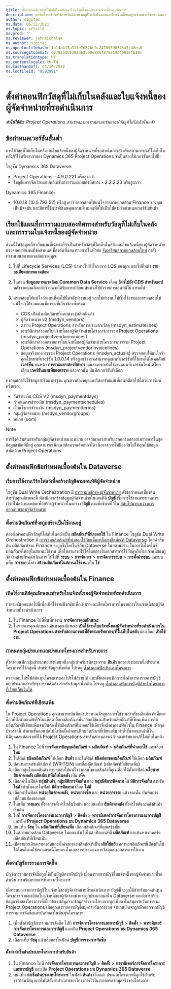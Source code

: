 ```yaml
---
title: ตั้งค่าคอนฟิกวัสดุที่ไม่เก็บในคลังและใบแจ้งหนี้ของผู้จัดจำหน่ายที่รอดำเนินการ
description: หัวข้อนี้จะอธิบายวิธีการเปิดใช้งานวัสดุที่ไม่เก็บในคลังและใบแจ้งหนี้ของผู้จัดจำหน่ายที่รอดำเนินการ
author: sigitac
ms.date: 06/22/2021
ms.topic: article
ms.prod: ''
ms.reviewer: johnmichalak
ms.author: sigitac
ms.openlocfilehash: 1b14ab17a317e7082bc9c24709590745a5c48ea8
ms.sourcegitcommit: c0792bd65d92db25e0e8864879a19c4b93efb10c
ms.translationtype: HT
ms.contentlocale: th-TH
ms.lasthandoff: 04/14/2022
ms.locfileid: "8592991"
---
```

# <a name="configure-non-stocked-materials-and-pending-vendor-invoices"></a>ตั้งค่าคอนฟิกวัสดุที่ไม่เก็บในคลังและใบแจ้งหนี้ของผู้จัดจำหน่ายที่รอดำเนินการ

_**นำไปใช้กับ:** Project Operations สำหรับสถานการณ์ตามทรัพยากร/วัสดุที่ไม่ได้เก็บในคลัง_

## <a name="minimum-version-requirement"></a>ข้อกำหนดเวอร์ชันขั้นต่ำ

การใช้วัสดุที่ไม่เก็บในคลังและใบแจ้งหนี้ของผู้จัดจำหน่ายที่รอดำเนินการสำหรับสถานการณ์ที่ไม่เก็บในคลัง/ที่ใช้ทรัพยากรของ Dynamics 365 Project Operations จำเป็นต้องใช้เวอร์ชันต่อไปนี้:

โซลูชัน Dynamics 365 Dataverse:

- Project Operations – 4.9.0.221 หรือสูงกว่า
- โซลูชันการจัดเรียงแอปพลิเคชันการรวมแบบสองทิศทาง - 2.2.2.23 หรือสูงกว่า

Dynamics 365 Finance:
- 10.0.18 (10.0.793.52) หรือสูงกว่า ตรวจสอบให้แน่ใจว่าสภาพแวดล้อม Finance ของคุณเป็นปัจจุบัน และมีการใช้การอัปเดตคุณภาพทั้งหมดเพื่อให้เป็นไปตามข้อกำหนดเวอร์ชันขั้นต่ำ

## <a name="run-dual-write-maps-for-non-stocked-materials-and-vendor-invoice-integration"></a>เรียกใช้แผนที่การรวมแบบสองทิศทางสำหรับวัสดุที่ไม่เก็บในคลังและการรวมใบแจ้งหนี้ของผู้จัดจำหน่าย

ส่วนนี้ให้ข้อมูลเกี่ยวกับแผนที่เฉพาะที่จำเป็นสำหรับวัสดุที่ไม่เก็บในคลังและใบแจ้งหนี้ของผู้จัดจำหน่าย ตรวจสอบว่าแผนที่ข้อกำหนดเบื้องต้นที่แสดงรายการในหัวข้อ [จัดเตรียมสภาพแวดล้อมใหม่](../environment/resource-provision-new-environment.md#run-project-operations-dual-write-maps) กำลังทำงานบนสภาพแวดล้อมของคุณ

1. ไปที่ Lifecycle Services (LCS) นำทางไปยังโครงการ LCS ของคุณ และไปที่หน้า **รายละเอียดสภาพแวดล้อม**
2. ในส่วน **ข้อมูลสภาพแวดล้อม Common Data Service** เลือก **ลิงก์ไปยัง CDS สำหรับแอป** หลังจากคุณเลือกลิงก์ คุณจะได้รับการเปลี่ยนเส้นทางไปยังรายการเอนทิตีในการแม็ป
3. ตรวจสอบให้แน่ใจว่าแผนที่ต่อไปนี้กำลังทำงานอยู่ หากไม่ทำงาน ให้เริ่มใช้งานและตรวจสอบให้แน่ใจว่าได้รวมแผนที่ตารางที่เกี่ยวข้องทั้งหมด

    - CDS เปิดตัวผลิตภัณฑ์ที่แตกต่าง (ผลิตภัณฑ์)
    - ผู้จัดจำหน่าย v2 (msdyn_vendors)
    - ตาราง Project Operations สำหรับการประมาณวัสดุ (msdyn_estimatelines)
    - เอนทิตีการส่งออกใบแจ้งหนี้ของผู้จัดจำหน่ายโครงการการรวม Project Operations (msdyn_projectvendorinvoices)
    - เอนทิตีการส่งออกรายการใบแจ้งหนี้ของผู้จัดจำหน่ายโครงการการรวม Project Operations (msdyn_projectvendorinvoicelines)
    - ข้อมูลจริงของการรวม Project Operations (msdyn_actuals) ตรวจสอบให้แน่ใจว่าคุณใช้แผนที่เวอร์ชัน 1.0.0.14 หรือสูงกว่า คุณสามารถดูแผนที่เวอร์ชันที่ใช้งานได้ในคอลัมน์ **เวอร์ชัน** บนหน้า **การรวมแบบสองทิศทาง** คุณสามารถเปิดใช้งานแผนที่เวอร์ชันใหม่ได้โดยเลือก **เวอร์ชันแผนที่ของตาราง** แล้วจากนั้น บันทึกเวอร์ชันที่เลือก

หากคุณกำลังใช้ข้อมูลสาธิตมาตรฐาน คุณอาจต้องหยุดและรีสตาร์ทแผนที่เอนทิตีต่อไปนี้ด้วยการซิงค์ครั้งแรก:
  - วันชำระเงิน CDS V2 (msdyn_paymentdays)
  - กำหนดการชำระเงิน (msdyn_paymentschedules)
  - เงื่อนไขการชำระเงิน (msdyn_paymentterms)
  - กลุ่มผู้จัดจำหน่าย (msdyn_vendorgroups)
  - หน่วย (uom)

> [!NOTE]
> การซิงค์เริ่มต้นสำหรับกลุ่มผู้จัดจำหน่ายและหน่วย อาจล้มเหลวสำหรับเรกคอร์ดสองสามรายการในชุดข้อมูลสาธิตที่มีอยู่ คุณสามารถเพิกเฉยต่อความล้มเหลวได้ เนื่องจากจะไม่ป้องกันไม่ให้คุณใช้ข้อมูลสาธิตด้วย Project Operations

## <a name="configure-prerequisites-in-dataverse"></a>ตั้งค่าคอนฟิกข้อกำหนดเบื้องต้นใน Dataverse

### <a name="activate-workflow-to-create-accounts-based-on-vendor-entity"></a>เริ่มการใช้งานเวิร์กโฟลว์เพื่อสร้างบัญชีตามเอนทิตีผู้จัดจำหน่าย

โซลูชัน Dual Write Orchestration มี [การรวมหลักของผู้จัดจำหน่าย](/dynamics365/fin-ops-core/dev-itpro/data-entities/dual-write/vendor-mapping) ดังข้อกำหนดเบื้องต้นสำหรับคุณลักษณะนี้ ต้องมีการสร้างข้อมูลผู้จัดจำหน่ายในเอนทิตี **บัญชี** เริ่มการใช้งานกระบวนการเวิร์กโฟลว์เทมเพลตเพื่อสร้างผู้จำหน่ายในตาราง **บัญชี** ตามที่อธิบายไว้ใน [สลับไปมาระหว่างการออกแบบของผู้จัดจำหน่าย](/dynamics365/fin-ops-core/dev-itpro/data-entities/dual-write/vendor-switch)

### <a name="set-products-to-be-created-as-active"></a>ตั้งค่าผลิตภัณฑ์ที่จะถูกสร้างเป็นใช้งานอยู่

ต้องตั้งค่าคอนฟิกวัสดุที่ไม่เก็บในคลังเป็น **ผลิตภัณฑ์ที่นำออกใช้** ใน Finance โซลูชัน Dual Write Orchestration มี [การรวมผลิตภัณฑ์ที่นำออกใช้กับแค็ตตาล็อกผลิตภัณฑ์ Dataverse](/dynamics365/fin-ops-core/dev-itpro/data-entities/dual-write/product-mapping) โดยค่าเริ่มต้น ผลิตภัณฑ์จาก Finance จะถูกซิงโครไนซ์กับ Dataverse ในสถานะร่าง ในการซิงโครไนซ์ผลิตภัณฑ์ให้อยู่ในสถานะใช้งาน เพื่อให้สามารถใช้ได้โดยตรงในเอกสารการใช้วัสดุหรือใบแจ้งหนี้ของผู้จัดจำหน่ายที่รอดำเนินการ ให้ไปที่ **ระบบ** > **การจัดการ** > **การจัดการระบบ** > **การตั้งค่าระบบ** และบนแท็บ **การขาย** ตั้งค่า **สร้างผลิตภัณฑ์ในสถานะใช้งาน** เป็น **ใช่**

## <a name="configure-prerequisites-in-finance"></a>ตั้งค่าคอนฟิกข้อกำหนดเบื้องต้นใน Finance

### <a name="enable-the-feature-key-for-pending-vendor-invoices"></a>เปิดใช้งานคีย์คุณลักษณะสำหรับใบแจ้งหนี้ของผู้จัดจำหน่ายที่รอดำเนินการ

ทำตามขั้นตอนต่อไปนี้เพื่อเปิดใช้งานฟังก์ชันเพื่อเพิ่มรายละเอียดโครงการในรายการใบแจ้งหนี้ของผู้จัดจำหน่ายที่รอดำเนินการ

1. ใน Finance ไปที่พื้นที่ทำงาน **การจัดการคุณลักษณะ**
2. ในรายการคุณลักษณะ ค้นหาคุณลักษณะ **เปิดใช้งานใบแจ้งหนี้ของผู้จัดจำหน่ายที่รอดำเนินการใน Project Operations สำหรับสถานการณ์ที่อิงตามทรัพยากร/ที่ไม่เก็บในคลัง** และเลือก **เปิดใช้งาน**

### <a name="define-category-groups-and-project-categories-for-items"></a>กำหนดกลุ่มประเภทและประเภทโครงการสำหรับรายการ

ตั้งค่าคอนฟิกกลุ่มประเภทอย่างน้อยหนึ่งกลุ่มสำหรับชนิดธุรกรรม **สินค้า** และอย่างน้อยหนึ่งประเภทโครงการที่ใช้กลุ่มนี้ สำหรับข้อมูลเพิ่มเติม โปรดดู [ตั้งค่าคอนฟิกประเภทโครงการ](../project-accounting/configure-project-categories.md#category-groups)

ตรวจสอบโปรไฟล์ต้นทุนโครงการและโปรไฟล์รายได้ และตั้งค่าคอนฟิกการตั้งค่าการลงรายการบัญชีแยกประเภทสำหรับธุรกรรมสินค้า สำหรับข้อมูลเพิ่มเติม โปรดดู [ตั้งค่าคอนฟิกการบัญชีสำหรับโครงการที่เรียกเก็บเงินได้](../project-accounting/configure-accounting-billable-projects.md)

### <a name="set-up-a-write-in-product"></a>ตั้งค่าผลิตภัณฑ์ที่เขียนเพิ่ม

ใน Project Operations คุณสามารถบันทึกค่าประมาณวัสดุและการใช้งานสำหรับผลิตภัณฑ์แค็ตตาล็อกที่ตั้งค่าคอนฟิกไว้ในแค็ตตาล็อกผลิตภัณฑ์ที่นำออกใช้และสำหรับผลิตภัณฑ์ที่เขียนเพิ่ม การใช้ผลิตภัณฑ์ที่เขียนเพิ่มจำเป็นต้องใช้ผลิตภัณฑ์ที่นำออกใช้เดียวซึ่งตั้งค่าคอนฟิกไว้ใน Finance เพื่อจุดประสงค์นี้ ทำตามขั้นตอนต่อไปนี้เพื่อตั้งค่าคอนฟิกผลิตภัณฑ์ที่เขียนเพิ่ม ทำซ้ำขั้นตอนเหล่านี้ในนิติบุคคลแต่ละรายที่ใช้ Project Operations สำหรับสถานการณ์จำลองทรัพยากร/ที่ไม่เก็บในคลัง

1. ใน Finance ไปที่ **การจัดการข้อมูลผลิตภัณฑ์** > **ผลิตภัณฑ์** > **ผลิตภัณฑ์ที่นำออกใช้** และเลือก **ใหม่**
2. ในฟิลด์ **ชนิดผลิตภัณฑ์** ให้เลือก **สินค้า** และในฟิลด์ **ชนิดย่อยของผลิตภัณฑ์** ให้เลือก **ผลิตภัณฑ์**
3. ป้อนหมายเลขผลิตภัณฑ์ (WRITEIN) และชื่อผลิตภัณฑ์ (ผลิตภัณฑ์ที่เขียนเพิ่ม)
4. เลือกกลุ่มโมเดลสินค้า ตรวจสอบให้แน่ใจว่ากลุ่มโมเดลสินค้าที่คุณเลือกได้ตั้งค่าฟิลด์ **นโยบายสินค้าคงคลัง ผลิตภัณฑ์ที่เก็บในคลัง** เป็น **เท็จ**
5. เลือกค่าในฟิลด์ **กลุ่มสินค้า**, **กลุ่มมิติการจัดเก็บ** และ **กลุ่มมิติการติดตาม** ใช้ **มิติการจัดเก็บ** สำหรับ **ไซต์** เท่านั้นและในฟิลด์ **มิติการติดตาม** เลือก **ไม่มี**
6. เลือกค่าในฟิลด์ **หน่วยสินค้าคงคลัง**, **หน่วยการซื้อ** และ **หน่วยการขาย** แล้วจากนั้น บันทึกการเปลี่ยนแปลงของคุณ
7. ในแท็บ **วางแผน** ตั้งค่าการตั้งค่าใบสั่งเริ่มต้น และบนแท็บ **สินค้าคงคลัง** ตั้งค่าไซต์และคลังสินค้าเริ่มต้น
8. ไปที่ **การจัดการโครงการและการบัญชี** > **ติดตั้ง** > **พารามิเตอร์การจัดการโครงการและการบัญชี** และเปิด **Project Operations บน Dynamics 365 Dataverse** 
9. บนแท็บ **วัสดุ** ใน **ผลิตภัณฑ์ที่เขียนเพิ่ม** เลือกผลิตภัณฑ์ที่คุณสร้างขึ้น
10. ในสภาพแวดล้อม Dataverse ในแผนผังเว็บไซต์ เปิดเอนทิตี **ผลิตภัณฑ์** และค้นหาเรกคอร์ดผลิตภัณฑ์ที่เขียนเพิ่ม 
11. เปิดรายละเอียดเรกคอร์ดและตั้งค่าสถานะผลิตภัณฑ์เป็น **เลิกใช้แล้ว** สถานะผลิตภัณฑ์นี้ป้องกันไม่ให้ใครก็ตามใช้เรกคอร์ดนี้โดยตรงในเอกสารประมาณการวัสดุและเอกสารการใช้งาน

### <a name="set-up-a-procurement-integration-account"></a>ตั้งค่าบัญชีการรวมการจัดซื้อ

บัญชีการรวมการจัดซื้อถูกใช้เป็นบัญชีการหักบัญชี เมื่อลงรายการบัญชีใบแจ้งหนี้ของผู้จัดจำหน่ายที่รอดำเนินการพร้อมรายการที่มาจากโครงการ

เมื่อระบบลงรายการบัญชีใบแจ้งหนี้ของผู้จัดจำหน่ายที่รอดำเนินการ บัญชีนี้จะถูกใช้สำหรับยอดต้นทุนโครงการ รายละเอียดใบแจ้งหนี้ของผู้จัดจำหน่ายจะถูกประมวลผลใน Dataverse และมีการสร้างข้อมูลจริงของโครงการที่เกี่ยวข้อง ข้อมูลจากข้อมูลจริงของโครงการถูกเพิ่มลงในสมุดรายวันการรวม Project Operations เมื่อคุณลงรายการบัญชีสมุดรายวันการรวม จำนวนเงินจะถูกหักออกจากบัญชีการรวมการจัดซื้อและบันทึกลงในต้นทุนโครงการ

1. เพื่อตั้งค่าบัญชีการรวมการจัดซื้อ ไปที่ **การจัดการโครงการและการบัญชี** > **ติดตั้ง** > **พารามิเตอร์การจัดการโครงการและการบัญชี** และเปิด **Project Operations บน Dynamics 365 Dataverse** 
2. เลือกแท็บ **วัสดุ** แล้วเลือกค่าในฟิลด์ **บัญชีการรวมการจัดซื้อ**

#### <a name="set-up-project-category-defaults-for-an-item"></a>ตั้งค่าค่าเริ่มต้นประเภทโครงการสำหรับสินค้า

1. ใน Finance ไปที่ **การจัดการโครงการและการบัญชี** > **ติดตั้ง** > **พารามิเตอร์การจัดการโครงการและการบัญชี** และเปิด **Project Operations บน Dynamics 365 Dataverse** 
2. บนแท็บ **ค่าเริ่มต้นประเภทโครงการ** ในฟิลด์ **สินค้า** เลือกค่า ประเภทโครงการนี้ถูกใช้สำหรับธุรกรรมวัสดุ หากไม่ได้ตั้งค่าประเภทของโครงการไว้ในเรกคอร์ดข้อมูลจริงของโครงการ
